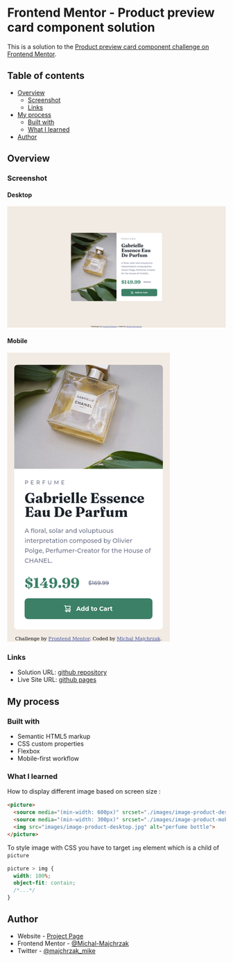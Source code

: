 # Frontend Mentor - Product preview card component solution

This is a solution to the [Product preview card component challenge on Frontend Mentor](https://www.frontendmentor.io/challenges/product-preview-card-component-GO7UmttRfa).

## Table of contents

- [Overview](#overview)
  - [Screenshot](#screenshot)
  - [Links](#links)
- [My process](#my-process)
  - [Built with](#built-with)
  - [What I learned](#what-i-learned)
- [Author](#author)

## Overview

### Screenshot

#### Desktop
![](./design/screenshot-desktop.png)

#### Mobile
![](./design/screenshot-mobile.png)

### Links

- Solution URL: [github repository](https://github.com/Michal-Majchrzak/front-end-challenges/tree/master/newbie/product-preview-card-component-main)
- Live Site URL: [github pages](https://michal-majchrzak.github.io/front-end-challenges/newbie/product-preview-card-component-main/index.html)

## My process

### Built with

- Semantic HTML5 markup
- CSS custom properties
- Flexbox
- Mobile-first workflow

### What I learned

How to display different image based on screen size :

```html
<picture>
  <source media="(min-width: 600px)" srcset="./images/image-product-desktop.jpg" alt="perfume bottle">
  <source media="(min-width: 300px)" srcset="./images/image-product-mobile.jpg" alt="perfume bottle">
  <img src="images/image-product-desktop.jpg" alt="perfume bottle">
</picture>
```
To style image with CSS you have to target `img` element which is a child of `picture`

```css
picture > img {
  width: 100%;
  object-fit: contain;
  /*...*/
}
```

## Author

- Website - [Project Page](https://michal-majchrzak.github.io/front-end-challenges/)
- Frontend Mentor - [@Michal-Majchrzak](https://www.frontendmentor.io/profile/Michal-Majchrzak)
- Twitter - [@majchrzak_mike](https://twitter.com/majchrzak_mike)